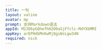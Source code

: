 ```yaml
---
title: 一句
layout: valine
avatar: mp
prompt: 支持Markdown语法
appId: M2JD6yGQhefhH2O0aSjFfclc-MdYXbMMI
appKey: arEPHdbMnKwMjQgiWsLgw34N
required: nick
---
```

